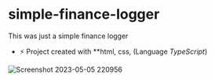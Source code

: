 # simple-finance-logger
This was just a simple finance logger 

- ⚡ Project created with  **html, css, (Language *TypeScript*)

![Screenshot 2023-05-05 220956](https://user-images.githubusercontent.com/83751389/236482490-015d7156-6b9c-4ef5-b66d-09a6e64f1ed9.png)
